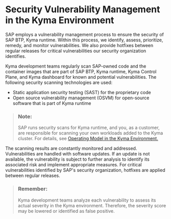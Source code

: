 <!-- loiob1b0a6418965450d966faaa152785ce2 -->

# Security Vulnerability Management in the Kyma Environment

SAP employs a vulnerability management process to ensure the security of SAP BTP, Kyma runtime. Within this process, we identify, assess, prioritize, remedy, and monitor vulnerabilities. We also provide hotfixes between regular releases for critical vulnerabilities our security organization identifies.

Kyma development teams regularly scan SAP-owned code and the container images that are part of SAP BTP, Kyma runtime, Kyma Control Plane, and Kyma dashboard for known and potential vulnerabilities. The following security scanning technologies are used:

-   Static application security testing \(SAST\) for the proprietary code
-   Open source vulnerability management \(OSVM\) for open-source software that is part of Kyma runtime

> ### Note:  
> SAP runs security scans for Kyma runtime, and you, as a customer, are responsible for scanning your own workloads added to the Kyma cluster. For details, see [Operating Model in the Kyma Environment.](../70-getting-support/operating-model-in-the-kyma-environment-862b96b.md)

The scanning results are constantly monitored and addressed. Vulnerabilities are handled with software updates. If an update is not available, the vulnerability is subject to further analysis to identify its associated risk and implement appropriate measures. For critical vulnerabilities identified by SAP's security organization, hotfixes are applied between regular releases.

> ### Remember:  
> Kyma development teams analyze each vulnerability to assess its actual severity in the Kyma environment. Therefore, the severity score may be lowered or identified as false positive.

